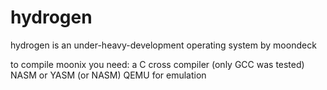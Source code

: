 # hydrogen

hydrogen is an under-heavy-development operating system by moondeck

to compile moonix you need:
	a C cross compiler (only GCC was tested)
	NASM or YASM (or NASM)
	QEMU for emulation
